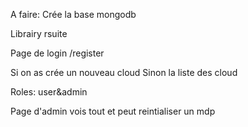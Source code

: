 A faire:
Crée la base mongodb

Librairy rsuite

Page de login /register

Si on as crée un nouveau cloud
Sinon la liste des cloud


Roles: user&admin

Page d'admin vois tout et peut reintialiser un mdp

